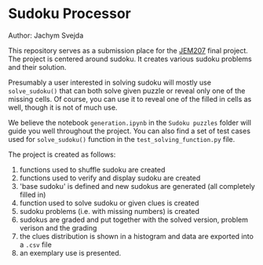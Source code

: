 # Sudoku Processor

Author: Jachym Svejda

This repository serves as a submission place for the [JEM207](https://is.cuni.cz/studium/predmety/index.php?do=predmet&kod=JEM207&skr=2023) final project. The project is centered around sudoku. It creates various sudoku problems and their solution. 

Presumably a user interested in solving sudoku will mostly use `solve_sudoku()` that can both solve given puzzle or reveal only one of the missing cells. Of course, you can use it to reveal one of the filled in cells as well, though it is not of much use.

We believe the notebook `generation.ipynb` in the `Sudoku puzzles` folder will guide you well throughout the project. You can also find a set of test cases used for `solve_sudoku()` function in the `test_solving_function.py` file.

The project is created as follows:

1. functions used to shuffle sudoku are created
2. functions used to verify and display sudoku are created
3. 'base sudoku' is defined and new sudokus are generated (all completely filled in)
4. function used to solve sudoku or given clues is created
5. sudoku problems (i.e. with missing numbers) is created
6. sudokus are graded and put together with the solved version, problem verison and the grading
7. the clues distribution is shown in a histogram and data are exported into a `.csv` file 
8. an exemplary use is presented.
